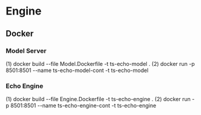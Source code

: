 # Engine

## Docker

### Model Server
(1) docker build --file Model.Dockerfile -t ts-echo-model .
(2) docker run -p 8501:8501 --name ts-echo-model-cont -t ts-echo-model

### Echo Engine
(1) docker build --file Engine.Dockerfile -t ts-echo-engine .
(2) docker run -p 8501:8501 --name ts-echo-engine-cont -t ts-echo-engine

